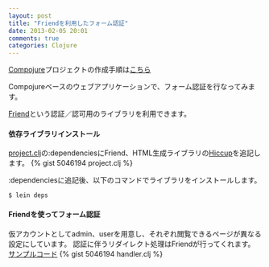 ```yaml
---
layout: post
title: "Friendを利用したフォーム認証"
date: 2013-02-05 20:01
comments: true
categories: Clojure
---
```

[Compojure](https://github.com/weavejester/compojure)プロジェクトの作成手順は[こちら](/blog/2013/01/23/create-compojure-project/)

Compojureベースのウェブアプリケーションで、フォーム認証を行なってみます。

[Friend](https://github.com/cemerick/friend)という認証／認可用のライブラリを利用できます。

#### 依存ライブラリインストール
[project.clj](https://gist.github.com/matstani/5046194#file-project-clj)の:dependenciesにFriend、HTML生成ライブラリの[Hiccup](https://github.com/weavejester/hiccup)を追記します。
{% gist 5046194 project.clj %}

:dependenciesに追記後、以下のコマンドでライブラリをインストールします。
```
$ lein deps
```

#### Friendを使ってフォーム認証
仮アカウントとしてadmin、userを用意し、それぞれ閲覧できるページが異なる設定にしています。
認証に伴うリダイレクト処理はFriendが行ってくれます。  
[サンプルコード](https://gist.github.com/matstani/5046194#file-handler-clj)
{% gist 5046194 handler.clj %}
